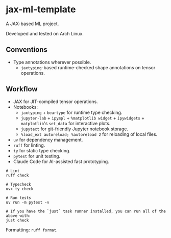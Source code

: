 # jax-ml-template

A JAX-based ML project.

Developed and tested on Arch Linux.

## Conventions

- Type annotations wherever possible.
  - `jaxtyping`-based runtime-checked shape annotations on tensor operations.

## Workflow

- JAX for JIT-compiled tensor operations.
- Notebooks:
  - `jaxtyping` + `beartype` for runtime type checking.
  - `jupyter-lab` + `ipympl` + `%matplotlib widget` + `ipywidgets` + `matplotlib`'s `set_data` for interactive plots.
  - `jupytext` for git-friendly Jupyter notebook storage.
  - `%load_ext autoreload; %autoreload 2` for reloading of local files.
- `uv` for dependency management.
- `ruff` for linting.
- `ty` for static type checking.
- `pytest` for unit testing.
- Claude Code for AI-assisted fast prototyping.

```
# Lint
ruff check

# Typecheck
uvx ty check

# Run tests
uv run -m pytest -v

# If you have the `just` task runner installed, you can run all of the above with:
just check
```

Formatting: `ruff format`.
